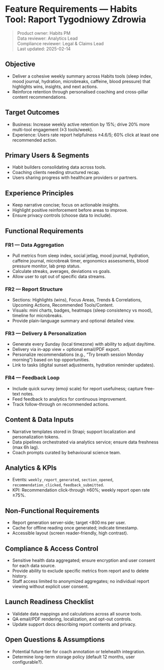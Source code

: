 # Feature Requirements — Habits Tool: Raport Tygodniowy Zdrowia

> Product owner: Habits PM  
> Data reviewer: Analytics Lead  
> Compliance reviewer: Legal & Claims Lead  
> Last updated: 2025-02-14

## Objective
- Deliver a cohesive weekly summary across Habits tools (sleep index, mood journal, hydration, microbreaks, caffeine, blood pressure) that highlights wins, insights, and next actions.
- Reinforce retention through personalised coaching and cross-pillar content recommendations.

## Target Outcomes
- Business: Increase weekly active retention by 15%; drive 20% more multi-tool engagement (≥3 tools/week).
- Experience: Users rate report helpfulness ≥4.6/5; 60% click at least one recommended action.

## Primary Users & Segments
- Habit builders consolidating data across tools.
- Coaching clients needing structured recap.
- Users sharing progress with healthcare providers or partners.

## Experience Principles
- Keep narrative concise; focus on actionable insights.
- Highlight positive reinforcement before areas to improve.
- Ensure privacy controls (choose data to include).

## Functional Requirements

### FR1 — Data Aggregation
- Pull metrics from sleep index, social jetlag, mood journal, hydration, caffeine journal, microbreak timer, ergonomics assessments, blood pressure monitor, lab prep status.
- Calculate streaks, averages, deviations vs goals.
- Allow user to opt out of specific data streams.

### FR2 — Report Structure
- Sections: Highlights (wins), Focus Areas, Trends & Correlations, Upcoming Actions, Recommended Tools/Content.
- Visuals: mini charts, badges, heatmaps (sleep consistency vs mood), timeline for microbreaks.
- Provide plain-language summary and optional detailed view.

### FR3 — Delivery & Personalization
- Generate every Sunday (local timezone) with ability to adjust day/time.
- Delivery via in-app view + optional email/PDF export.
- Personalize recommendations (e.g., “Try breath session Monday morning”) based on top opportunities.
- Link to tasks (digital sunset adjustments, hydration reminder updates).

### FR4 — Feedback Loop
- Include quick survey (emoji scale) for report usefulness; capture free-text notes.
- Feed feedback to analytics for continuous improvement.
- Track follow-through on recommended actions.

## Content & Data Inputs
- Narrative templates stored in Strapi; support localization and personalization tokens.
- Data pipelines orchestrated via analytics service; ensure data freshness (max 6h lag).
- Coach prompts curated by behavioural science team.

## Analytics & KPIs
- Events: `weekly_report_generated`, `section_opened`, `recommendation_clicked`, `feedback_submitted`.
- KPI: Recommendation click-through ≥60%; weekly report open rate ≥75%.

## Non-Functional Requirements
- Report generation server-side; target <800 ms per user.
- Cache for offline reading once generated; indicate timestamp.
- Accessible layout (screen reader-friendly, high contrast).

## Compliance & Access Control
- Sensitive health data aggregated; ensure encryption and user consent for each data source.
- Provide ability to exclude specific metrics from report and to delete history.
- Staff access limited to anonymized aggregates; no individual report viewing without explicit user consent.

## Launch Readiness Checklist
- Validate data mappings and calculations across all source tools.
- QA email/PDF rendering, localization, and opt-out controls.
- Update support docs describing report contents and privacy.

## Open Questions & Assumptions
- Potential future tier for coach annotation or telehealth integration.
- Determine long-term storage policy (default 12 months, user configurable?).
